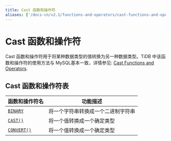 ```yaml
---
title: Cast 函数和操作符
aliases: ['/docs-cn/v2.1/functions-and-operators/cast-functions-and-operators/','/docs-cn/v2.1/reference/sql/functions-and-operators/cast-functions-and-operators/']
---
```


# Cast 函数和操作符

Cast 函数和操作符用于将某种数据类型的值转换为另一种数据类型。TiDB 中该函数和操作符的使用方法与 MySQL基本一致，详情参见: [Cast Functions and Operators](https://dev.mysql.com/doc/refman/5.7/en/cast-functions.html).

## Cast 函数和操作符表

| 函数和操作符名 | 功能描述 |
| --------------- | ----------------------------------- |
| [`BINARY`](https://dev.mysql.com/doc/refman/5.7/en/cast-functions.html#operator_binary) | 将一个字符串转换成一个二进制字符串 |
| [`CAST()`](https://dev.mysql.com/doc/refman/5.7/en/cast-functions.html#function_cast) | 将一个值转换成一个确定类型 |
| [`CONVERT()`](https://dev.mysql.com/doc/refman/5.7/en/cast-functions.html#function_convert) | 将一个值转换成一个确定类型 |
